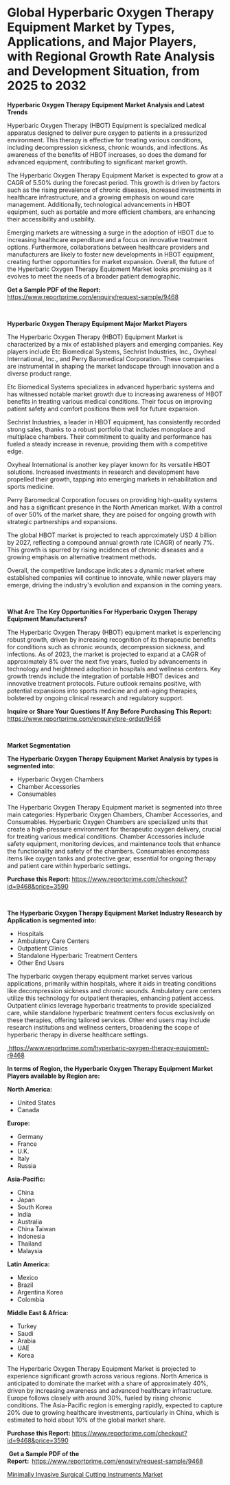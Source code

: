 <p><h1>Global Hyperbaric Oxygen Therapy Equipment Market by Types, Applications, and Major Players, with Regional Growth Rate Analysis and Development Situation, from 2025 to 2032</h1></p><p><strong>Hyperbaric Oxygen Therapy Equipment Market Analysis and Latest Trends</strong></p>
<p><p>Hyperbaric Oxygen Therapy (HBOT) Equipment is specialized medical apparatus designed to deliver pure oxygen to patients in a pressurized environment. This therapy is effective for treating various conditions, including decompression sickness, chronic wounds, and infections. As awareness of the benefits of HBOT increases, so does the demand for advanced equipment, contributing to significant market growth.</p><p>The Hyperbaric Oxygen Therapy Equipment Market is expected to grow at a CAGR of 5.50% during the forecast period. This growth is driven by factors such as the rising prevalence of chronic diseases, increased investments in healthcare infrastructure, and a growing emphasis on wound care management. Additionally, technological advancements in HBOT equipment, such as portable and more efficient chambers, are enhancing their accessibility and usability. </p><p>Emerging markets are witnessing a surge in the adoption of HBOT due to increasing healthcare expenditure and a focus on innovative treatment options. Furthermore, collaborations between healthcare providers and manufacturers are likely to foster new developments in HBOT equipment, creating further opportunities for market expansion. Overall, the future of the Hyperbaric Oxygen Therapy Equipment Market looks promising as it evolves to meet the needs of a broader patient demographic.</p></p>
<p><strong>Get a Sample PDF of the Report:&nbsp;</strong> <a href="https://www.reportprime.com/enquiry/request-sample/9468?utm_campaign=3040&utm_medium=2&utm_source=Github&utm_content=ia&utm_term=20032025&utm_id=hyperbaric-oxygen-therapy-equipment">https://www.reportprime.com/enquiry/request-sample/9468</a></p>
<p>&nbsp;</p>
<p><strong>Hyperbaric Oxygen Therapy Equipment Major Market Players</strong></p>
<p><p>The Hyperbaric Oxygen Therapy (HBOT) Equipment Market is characterized by a mix of established players and emerging companies. Key players include Etc Biomedical Systems, Sechrist Industries, Inc., Oxyheal International, Inc., and Perry Baromedical Corporation. These companies are instrumental in shaping the market landscape through innovation and a diverse product range.</p><p>Etc Biomedical Systems specializes in advanced hyperbaric systems and has witnessed notable market growth due to increasing awareness of HBOT benefits in treating various medical conditions. Their focus on improving patient safety and comfort positions them well for future expansion.</p><p>Sechrist Industries, a leader in HBOT equipment, has consistently recorded strong sales, thanks to a robust portfolio that includes monoplace and multiplace chambers. Their commitment to quality and performance has fueled a steady increase in revenue, providing them with a competitive edge.</p><p>Oxyheal International is another key player known for its versatile HBOT solutions. Increased investments in research and development have propelled their growth, tapping into emerging markets in rehabilitation and sports medicine.</p><p>Perry Baromedical Corporation focuses on providing high-quality systems and has a significant presence in the North American market. With a control of over 50% of the market share, they are poised for ongoing growth with strategic partnerships and expansions.</p><p>The global HBOT market is projected to reach approximately USD 4 billion by 2027, reflecting a compound annual growth rate (CAGR) of nearly 7%. This growth is spurred by rising incidences of chronic diseases and a growing emphasis on alternative treatment methods.</p><p>Overall, the competitive landscape indicates a dynamic market where established companies will continue to innovate, while newer players may emerge, driving the industry's evolution and expansion in the coming years.</p></p>
<p>&nbsp;</p>
<p><strong>What Are The Key Opportunities For Hyperbaric Oxygen Therapy Equipment Manufacturers?</strong></p>
<p><p>The Hyperbaric Oxygen Therapy (HBOT) equipment market is experiencing robust growth, driven by increasing recognition of its therapeutic benefits for conditions such as chronic wounds, decompression sickness, and infections. As of 2023, the market is projected to expand at a CAGR of approximately 8% over the next five years, fueled by advancements in technology and heightened adoption in hospitals and wellness centers. Key growth trends include the integration of portable HBOT devices and innovative treatment protocols. Future outlook remains positive, with potential expansions into sports medicine and anti-aging therapies, bolstered by ongoing clinical research and regulatory support.</p></p>
<p><strong>Inquire or Share Your Questions If Any Before Purchasing This Report:</strong> <a href="https://www.reportprime.com/enquiry/pre-order/9468?utm_campaign=3040&utm_medium=2&utm_source=Github&utm_content=ia&utm_term=20032025&utm_id=hyperbaric-oxygen-therapy-equipment">https://www.reportprime.com/enquiry/pre-order/9468</a></p>
<p>&nbsp;</p>
<p><strong>Market Segmentation</strong></p>
<p><strong>The Hyperbaric Oxygen Therapy Equipment Market Analysis by types is segmented into:</strong></p>
<p><ul><li>Hyperbaric Oxygen Chambers</li><li>Chamber Accessories</li><li>Consumables</li></ul></p>
<p><p>The Hyperbaric Oxygen Therapy Equipment market is segmented into three main categories: Hyperbaric Oxygen Chambers, Chamber Accessories, and Consumables. Hyperbaric Oxygen Chambers are specialized units that create a high-pressure environment for therapeutic oxygen delivery, crucial for treating various medical conditions. Chamber Accessories include safety equipment, monitoring devices, and maintenance tools that enhance the functionality and safety of the chambers. Consumables encompass items like oxygen tanks and protective gear, essential for ongoing therapy and patient care within hyperbaric settings.</p></p>
<p><strong>Purchase this Report:&nbsp;</strong><a href="https://www.reportprime.com/checkout?id=9468&price=3590&utm_campaign=3040&utm_medium=2&utm_source=Github&utm_content=ia&utm_term=20032025&utm_id=hyperbaric-oxygen-therapy-equipment">https://www.reportprime.com/checkout?id=9468&price=3590</a></p>
<p>&nbsp;</p>
<p><strong>The Hyperbaric Oxygen Therapy Equipment Market Industry Research by Application is segmented into:</strong></p>
<p><ul><li>Hospitals</li><li>Ambulatory Care Centers</li><li>Outpatient Clinics</li><li>Standalone Hyperbaric Treatment Centers</li><li>Other End Users</li></ul></p>
<p><p>The hyperbaric oxygen therapy equipment market serves various applications, primarily within hospitals, where it aids in treating conditions like decompression sickness and chronic wounds. Ambulatory care centers utilize this technology for outpatient therapies, enhancing patient access. Outpatient clinics leverage hyperbaric treatments to provide specialized care, while standalone hyperbaric treatment centers focus exclusively on these therapies, offering tailored services. Other end users may include research institutions and wellness centers, broadening the scope of hyperbaric therapy in diverse healthcare settings.</p></p>
<p><a href="https://www.reportprime.com/hyperbaric-oxygen-therapy-equipment-r9468?utm_campaign=3040&utm_medium=2&utm_source=Github&utm_content=ia&utm_term=20032025&utm_id=hyperbaric-oxygen-therapy-equipment">&nbsp;https://www.reportprime.com/hyperbaric-oxygen-therapy-equipment-r9468</a></p>
<p><strong>In terms of Region, the Hyperbaric Oxygen Therapy Equipment Market Players available by Region are:</strong></p>
<p>
    <p> <strong> North America: </strong>
        <ul>
            <li>United States</li>
            <li>Canada</li>
        </ul>
        </p> 
    <p> <strong> Europe: </strong>
        <ul>
            <li>Germany</li>
            <li>France</li>
            <li>U.K.</li>
            <li>Italy</li>
            <li>Russia</li>
        </ul>
        </p> 
    <p> <strong> Asia-Pacific: </strong>
        <ul>
            <li>China</li>
            <li>Japan</li>
            <li>South Korea</li>
            <li>India</li>
            <li>Australia</li>
            <li>China Taiwan</li>
            <li>Indonesia</li>
            <li>Thailand</li>
            <li>Malaysia</li>
        </ul>
        </p> 
    <p> <strong> Latin America: </strong>
        <ul>
            <li>Mexico</li>
            <li>Brazil</li>
            <li>Argentina Korea</li>
            <li>Colombia</li>
        </ul>
        </p> 
    <p> <strong> Middle East & Africa: </strong>
        <ul>
            <li>Turkey</li>
            <li>Saudi</li>
            <li>Arabia</li>
            <li>UAE</li>
            <li>Korea</li>
        </ul>
    </p>
    </p>
<p><p>The Hyperbaric Oxygen Therapy Equipment Market is projected to experience significant growth across various regions. North America is anticipated to dominate the market with a share of approximately 40%, driven by increasing awareness and advanced healthcare infrastructure. Europe follows closely with around 30%, fueled by rising chronic conditions. The Asia-Pacific region is emerging rapidly, expected to capture 20% due to growing healthcare investments, particularly in China, which is estimated to hold about 10% of the global market share.</p></p>
<p><strong>Purchase this Report: </strong><a href="https://www.reportprime.com/checkout?id=9468&price=3590&utm_campaign=3040&utm_medium=2&utm_source=Github&utm_content=ia&utm_term=20032025&utm_id=hyperbaric-oxygen-therapy-equipment">https://www.reportprime.com/checkout?id=9468&price=3590</a></p>
<p>&nbsp;<strong>Get a Sample PDF of the Report:&nbsp;&nbsp;</strong><a href="https://www.reportprime.com/enquiry/request-sample/9468?utm_campaign=3040&utm_medium=2&utm_source=Github&utm_content=ia&utm_term=20032025&utm_id=hyperbaric-oxygen-therapy-equipment">https://www.reportprime.com/enquiry/request-sample/9468</a></p>
<p><strong></strong></p>
<p><p><a href="https://github.com/boysabotzoc/Market-Research-Report-List-1/blob/main/minimally-invasive-surgical-cutting-instruments-market.md?utm_campaign=3040&utm_medium=2&utm_source=Github&utm_content=ia&utm_term=20032025&utm_id=hyperbaric-oxygen-therapy-equipment">Minimally Invasive Surgical Cutting Instruments Market</a></p></p>